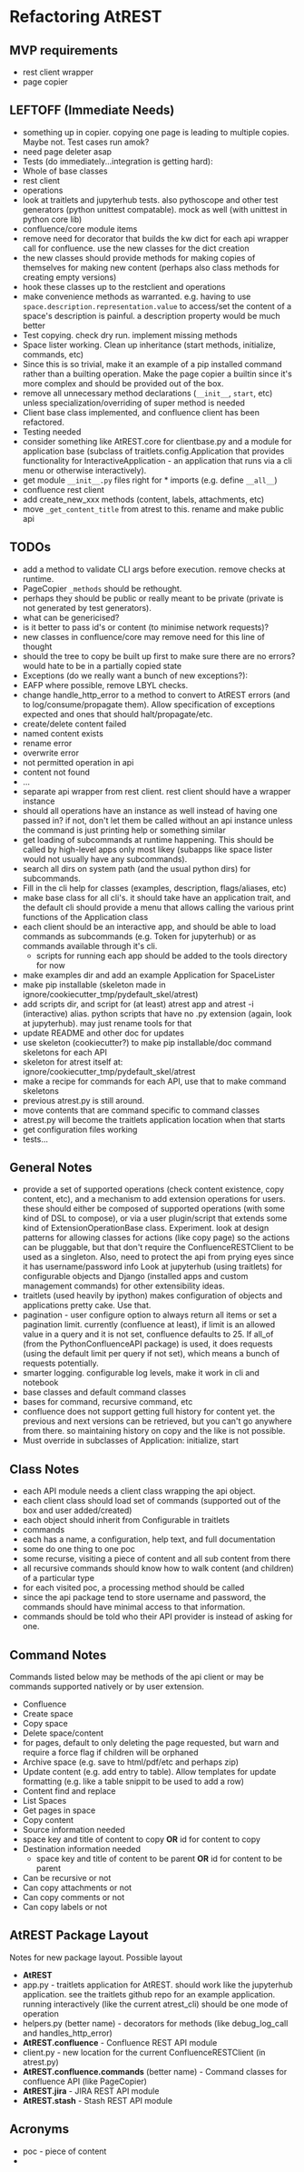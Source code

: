 # Refactoring AtREST

## MVP requirements

* rest client wrapper
* page copier

## LEFTOFF (Immediate Needs)
* something up in copier. copying one page is leading to multiple copies. Maybe
  not. Test cases run amok?
* need page deleter asap
* Tests (do immediately...integration is getting hard):
 * Whole of base classes
 * rest client
 * operations
 * look at traitlets and jupyterhub tests. also pythoscope and other test
   generators (python unittest compatable). mock as well (with unittest in
   python core lib)
* confluence/core module items
 * remove need for decorator that builds the kw dict for each api wrapper call
   for confluence. use the new classes for the dict creation
 * the new classes should provide methods for making copies of themselves for
   making new content (perhaps also class methods for creating empty versions)
 * hook these classes up to the restclient and operations
 * make convenience methods as warranted. e.g. having to use
   `space.description.representation.value` to access/set the content of a
   space's description is painful. a description property would be much better
* Test copying. check dry run. implement missing methods
* Space lister working. Clean up inheritance (start methods, initialize,
    commands, etc)
 * Since this is so trivial, make it an example of a pip installed command
   rather than a builting operation. Make the page copier a builtin since it's
   more complex and should be provided out of the box.
* remove all unnecessary method declarations (`__init__`, `start`, etc) unless
  specialization/overriding of super method is needed
* Client base class implemented, and confluence client has been refactored.
 * Testing needed
 * consider something like AtREST.core for clientbase.py and a module for
   application base (subclass of traitlets.config.Application that provides
   functionality for InteractiveApplication - an application that runs via a
   cli menu or otherwise interactively).
* get module `__init__.py` files right for * imports (e.g. define `__all__`)
* confluence rest client
 * add create_new_xxx methods (content, labels, attachments, etc)
 * move `_get_content_title` from atrest to this. rename and make public api

## TODOs
* add a method to validate CLI args before execution. remove checks at runtime.
* PageCopier `_methods` should be rethought.
 * perhaps they should be public or really meant to be private (private is not
   generated by test generators).
 * what can be genericised?
 * is it better to pass id's or content (to minimise network requests)?
  * new classes in confluence/core may remove need for this line of thought
 * should the tree to copy be built up first to make sure there are no errors?
   would hate to be in a partially copied state
* Exceptions (do we really want a bunch of new exceptions?):
 * EAFP where possible, remove LBYL checks.
 * change handle_http_error to a method to convert to AtREST errors (and to
   log/consume/propagate them). Allow specification of exceptions expected and
   ones that should halt/propagate/etc.
 * create/delete content failed
 * named content exists
  * rename error
  * overwrite error
 * not permitted operation in api
 * content not found
 * ...
* separate api wrapper from rest client. rest client should have a wrapper
  instance
 * should all operations have an instance as well instead of having one passed
   in? if not, don't let them be called without an api instance unless the
   command is just printing help or something similar
* get loading of subcommands at runtime happening. This should be called by
  high-level apps only most likey (subapps like space lister would not usually
  have any subcommands).
 * search all dirs on system path (and the usual python dirs) for subcommands.
* Fill in the cli help for classes (examples, description, flags/aliases, etc)
* make base class for all cli's. it should take have an application trait, and
  the default cli should provide a menu that allows calling the various print
  functions of the Application class
* each client should be an interactive app, and should be able to load commands
  as subcommands (e.g. Token for jupyterhub) or as commands available through
  it's cli.
   * scripts for running each app should be added to the tools directory for now
* make examples dir and add an example Application for SpaceLister
* make pip installable (skeleton made in ignore/cookiecutter_tmp/pydefault_skel/atrest)
* add scripts dir, and script for (at least) atrest app and atrest -i
  (interactive) alias. python scripts that have no .py extension (again, look
  at jupyterhub). may just rename tools for that
* update README and other doc for updates
* use skeleton (cookiecutter?) to make pip installable/doc command skeletons
  for each API
 * skeleton for atrest itself at: ignore/cookiecutter_tmp/pydefault_skel/atrest
 * make a recipe for commands for each API, use that to make command skeletons
* previous atrest.py is still around.
 * move contents that are command specific to command classes
 * atrest.py will become the traitlets application location when that starts
* get configuration files working
* tests...


## General Notes
* provide a set of supported operations (check content existence, copy content,
    etc), and a mechanism to add extension operations for users. these should
    either be composed of supported operations (with some kind of DSL to
    compose), or via a user plugin/script that extends some kind of
    ExtensionOperationBase class. Experiment. look at design patterns for
    allowing classes for actions (like copy page) so the actions can be
    pluggable, but that don't require the ConfluenceRESTClient to be used as a
    singleton. Also, need to protect the api from prying eyes since it has
    username/password info Look at jupyterhub (using traitlets) for
    configurable objects and Django (installed apps and custom management
    commands) for other extensibility ideas.
* traitlets (used heavily by ipython) makes configuration of objects and
  applications pretty cake. Use that.
* pagination - user configure option to always return all items or set a
    pagination limit. currently (confluence at least), if limit is an allowed
    value in a query and it is not set, confluence defaults to 25. If all_of
    (from the PythonConfluenceAPI package) is used, it does requests (using
    the default limit per query if not set), which means a bunch of requests
    potentially.
* smarter logging. configurable log levels, make it work in cli and notebook
* base classes and default command classes
 * bases for command, recursive command, etc
* confluence does not support getting full history for content yet. the
  previous and next versions can be retrieved, but you can't go anywhere from
  there. so maintaining history on copy and the like is not possible.
* Must override in subclasses of Application: initialize, start

## Class Notes
* each API module needs a client class wrapping the api object.
* each client class should load set of commands (supported out of the box and user added/created)
* each object should inherit from Configurable in traitlets
* commands
 * each has a name, a configuration, help text, and full documentation
 * some do one thing to one poc
 * some recurse, visiting a piece of content and all sub content from there
  * all recursive commands should know how to walk content (and children) of
    a particular type
  * for each visited poc, a processing method should be called
 * since the api package tend to store username and password, the commands
    should have minimal access to that information.
 * commands should be told who their API provider is instead of asking for one.

## Command Notes
Commands listed below may be methods of the api client or may be commands
supported natively or by user extension.

* Confluence
 * Create space
 * Copy space
 * Delete space/content
  * for pages, default to only deleting the page requested, but warn and
    require a force flag if children will be orphaned
 * Archive space (e.g. save to html/pdf/etc and perhaps zip)
 * Update content (e.g. add entry to table). Allow templates for update
   formatting (e.g. like a table snippit to be used to add a row)
 * Content find and replace
 * List Spaces
 * Get pages in space
 * Copy content
  * Source information needed
   * space key and title of content to copy __OR__ id for content to copy
  * Destination information needed
    * space key and title of content to be parent __OR__ id for content to be parent
  * Can be recursive or not
  * Can copy attachments or not
  * Can copy comments or not
  * Can copy labels or not

## AtREST Package Layout

Notes for new package layout. Possible layout

* __AtREST__
 * app.py - traitlets application for AtREST. should work like the jupyterhub
   application. see the traitlets github repo for an example application.
   running interactively (like the current atrest_cli) should be one mode of
   operation
 * helpers.py (better name) - decorators for methods (like debug_log_call and handles_http_error)
 * __AtREST.confluence__ - Confluence REST API module
  * client.py - new location for the current ConfluenceRESTClient (in atrest.py)
  * __AtREST.confluence.commands__ (better name) - Command classes for confluence API (like PageCopier)
 * __AtREST.jira__ - JIRA REST API module
 * __AtREST.stash__ - Stash REST API module

## Acronyms
* poc - piece of content
*

